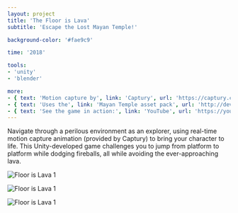 ```yaml
---
layout: project
title: 'The Floor is Lava'
subtitle: 'Escape the Lost Mayan Temple!'

background-color: '#fae9c9'

time: '2018'

tools:
- 'unity'
- 'blender'

more:
- { text: 'Motion capture by', link: 'Captury', url: 'https://captury.com/' }
- { text: 'Uses the', link: 'Mayan Temple asset pack', url: 'http://devassets.com/assets/mayan-temple/' }
- { text: 'See the game in action:', link: 'YouTube', url: 'https://youtu.be/ORQcgFfsG24' }
---
```


Navigate through a perilous environment as an explorer, using real-time motion capture animation (provided by Captury) to bring your character to life. This Unity-developed game challenges you to jump from platform to platform while dodging fireballs, all while avoiding the ever-approaching lava.

![Floor is Lava 1](/assets/img/projects/floor-is-lava/floor-is-lava-01.png)

![Floor is Lava 1](/assets/img/projects/floor-is-lava/floor-is-lava-02.png)

![Floor is Lava 1](/assets/img/projects/floor-is-lava/floor-is-lava-03.gif)